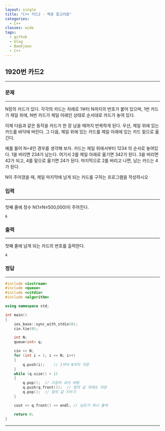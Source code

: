 ```yaml
---
layout: single
title: "C++ 카드2 - 백준 알고리즘"
categories:
  - C++
classes: wide
tags:
  - github
  - blog
  - Baekjoon
  - C++
---
```

## 1920번 **카드2**
---

### 문제
---
N장의 카드가 있다. 각각의 카드는 차례로 1부터 N까지의 번호가 붙어 있으며, 1번 카드가 제일 위에, N번 카드가 제일 아래인 상태로 순서대로 카드가 놓여 있다.

이제 다음과 같은 동작을 카드가 한 장 남을 때까지 반복하게 된다. 우선, 제일 위에 있는 카드를 바닥에 버린다. 그 다음, 제일 위에 있는 카드를 제일 아래에 있는 카드 밑으로 옮긴다.

예를 들어 N=4인 경우를 생각해 보자. 카드는 제일 위에서부터 1234 의 순서로 놓여있다. 1을 버리면 234가 남는다. 여기서 2를 제일 아래로 옮기면 342가 된다. 3을 버리면 42가 되고, 4를 밑으로 옮기면 24가 된다. 마지막으로 2를 버리고 나면, 남는 카드는 4가 된다.

N이 주어졌을 때, 제일 마지막에 남게 되는 카드를 구하는 프로그램을 작성하시오

### 입력
---
첫째 줄에 정수 N(1≤N≤500,000)이 주어진다.  
```
6
```

### 출력
---
첫째 줄에 남게 되는 카드의 번호를 출력한다.
```
4
```

### 정답
---
```c++
#include <iostream>
#include <queue>
#include <cstdio>
#include <algorithm>

using namespace std;

int main()
{
	ios_base::sync_with_stdio(0);
	cin.tie(0);

	int N;
	queue<int> q;

	cin >> N;
	for (int i = 1; i <= N; i++)
	{
		q.push(i);    // 1부터 N까지 저장
	}
	while (q.size() > 1)
	{
		q.pop();  // 끄집어 내서 버림
		q.push(q.front());  // 앞의 값 뒤에도 저장
		q.pop();  // 앞의 값 지우기
	}

	cout << q.front() << endl; // 남은거 하나 출력

	return 0;
}
```

---
